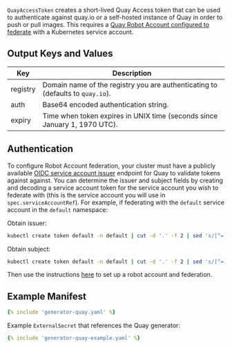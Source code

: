 `QuayAccessToken` creates a short-lived Quay Access token that can be used to authenticate against quay.io or a self-hosted instance of Quay in order to push or pull images. This requires a [Quay Robot Account configured to federate](https://docs.projectquay.io/manage_quay.html#setting-robot-federation) with a Kubernetes service account.

## Output Keys and Values

| Key        | Description                                                                    |
| ---------- | ------------------------------------------------------------------------------ |
| registry   | Domain name of the registry you are authenticating to (defaults to `quay.io`). |
| auth       | Base64 encoded authentication string.                                          |
| expiry     | Time when token expires in UNIX time (seconds since January 1, 1970 UTC).      |

## Authentication

To configure Robot Account federation, your cluster must have a publicly available [OIDC service account issuer](https://kubernetes.io/docs/tasks/configure-pod-container/configure-service-account/#service-account-issuer-discovery) endpoint for Quay to validate tokens against against. You can determine the issuer and subject fields by creating and decoding a service account token for the service account you wish to federate with (this is the service account you will use in `spec.serviceAccountRef`). For example, if federating with the `default` service account in the `default` namespace:

Obtain issuer:

```bash
kubectl create token default -n default | cut -d '.' -f 2 | sed 's/[^=]$/&==/' | base64 -d | jq -r '.iss'
```

Obtain subject:

```bash
kubectl create token default -n default | cut -d '.' -f 2 | sed 's/[^=]$/&==/' | base64 -d | jq -r '.sub'
```

Then use the instructions [here](https://docs.projectquay.io/manage_quay.html#setting-robot-federation) to set up a robot account and federation.

## Example Manifest

```yaml
{% include 'generator-quay.yaml' %}
```

Example `ExternalSecret` that references the Quay generator:

```yaml
{% include 'generator-quay-example.yaml' %}
```
